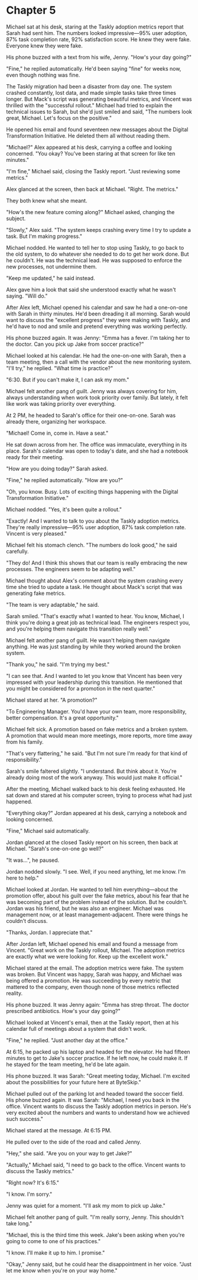 # Chapter 5

Michael sat at his desk, staring at the Taskly adoption metrics report that Sarah had sent him. The numbers looked impressive—95% user adoption, 87% task completion rate, 92% satisfaction score. He knew they were fake. Everyone knew they were fake.

His phone buzzed with a text from his wife, Jenny. "How's your day going?"

"Fine," he replied automatically. He'd been saying "fine" for weeks now, even though nothing was fine.

The Taskly migration had been a disaster from day one. The system crashed constantly, lost data, and made simple tasks take three times longer. But Mack's script was generating beautiful metrics, and Vincent was thrilled with the "successful rollout." Michael had tried to explain the technical issues to Sarah, but she'd just smiled and said, "The numbers look great, Michael. Let's focus on the positive."

He opened his email and found seventeen new messages about the Digital Transformation Initiative. He deleted them all without reading them.

"Michael?" Alex appeared at his desk, carrying a coffee and looking concerned. "You okay? You've been staring at that screen for like ten minutes."

"I'm fine," Michael said, closing the Taskly report. "Just reviewing some metrics."

Alex glanced at the screen, then back at Michael. "Right. The metrics."

They both knew what she meant.

"How's the new feature coming along?" Michael asked, changing the subject.

"Slowly," Alex said. "The system keeps crashing every time I try to update a task. But I'm making progress."

Michael nodded. He wanted to tell her to stop using Taskly, to go back to the old system, to do whatever she needed to do to get her work done. But he couldn't. He was the technical lead. He was supposed to enforce the new processes, not undermine them.

"Keep me updated," he said instead.

Alex gave him a look that said she understood exactly what he wasn't saying. "Will do."

After Alex left, Michael opened his calendar and saw he had a one-on-one with Sarah in thirty minutes. He'd been dreading it all morning. Sarah would want to discuss the "excellent progress" they were making with Taskly, and he'd have to nod and smile and pretend everything was working perfectly.

His phone buzzed again. It was Jenny: "Emma has a fever. I'm taking her to the doctor. Can you pick up Jake from soccer practice?"

Michael looked at his calendar. He had the one-on-one with Sarah, then a team meeting, then a call with the vendor about the new monitoring system. "I'll try," he replied. "What time is practice?"

"6:30. But if you can't make it, I can ask my mom."

Michael felt another pang of guilt. Jenny was always covering for him, always understanding when work took priority over family. But lately, it felt like work was taking priority over everything.

At 2 PM, he headed to Sarah's office for their one-on-one. Sarah was already there, organizing her workspace.

"Michael! Come in, come in. Have a seat."

He sat down across from her. The office was immaculate, everything in its place. Sarah's calendar was open to today's date, and she had a notebook ready for their meeting.

"How are you doing today?" Sarah asked.

"Fine," he replied automatically.  "How are you?"

"Oh, you know. Busy. Lots of exciting things happening with the Digital Transformation Initiative."

Michael nodded. "Yes, it's been quite a rollout."

"Exactly! And I wanted to talk to you about the Taskly adoption metrics. They're really impressive—95% user adoption, 87% task completion rate. Vincent is very pleased."

Michael felt his stomach clench. "The numbers do look good," he said carefully.

"They do! And I think this shows that our team is really embracing the new processes. The engineers seem to be adapting well."

Michael thought about Alex's comment about the system crashing every time she tried to update a task. He thought about Mack's script that was generating fake metrics.

"The team is very adaptable," he said.

Sarah smiled. "That's exactly what I wanted to hear. You know, Michael, I think you're doing a great job as technical lead. The engineers respect you, and you're helping them navigate this transition really well."

Michael felt another pang of guilt. He wasn't helping them navigate anything. He was just standing by while they worked around the broken system.

"Thank you," he said. "I'm trying my best."

"I can see that. And I wanted to let you know that Vincent has been very impressed with your leadership during this transition. He mentioned that you might be considered for a promotion in the next quarter."

Michael stared at her. "A promotion?"

"To Engineering Manager. You'd have your own team, more responsibility, better compensation. It's a great opportunity."

Michael felt sick. A promotion based on fake metrics and a broken system. A promotion that would mean more meetings, more reports, more time away from his family.

"That's very flattering," he said. "But I'm not sure I'm ready for that kind of responsibility."

Sarah's smile faltered slightly. "I understand. But think about it. You're already doing most of the work anyway. This would just make it official."

After the meeting, Michael walked back to his desk feeling exhausted. He sat down and stared at his computer screen, trying to process what had just happened.

"Everything okay?" Jordan appeared at his desk, carrying a notebook and looking concerned.

"Fine," Michael said automatically.

Jordan glanced at the closed Taskly report on his screen, then back at Michael. "Sarah's one-on-one go well?"

"It was...", he paused.

Jordan nodded slowly. "I see. Well, if you need anything, let me know. I'm here to help."

Michael looked at Jordan. He wanted to tell him everything—about the promotion offer, about his guilt over the fake metrics, about his fear that he was becoming part of the problem instead of the solution. But he couldn't. Jordan was his friend, but he was also an engineer. Michael was management now, or at least management-adjacent. There were things he couldn't discuss.

"Thanks, Jordan. I appreciate that."

After Jordan left, Michael opened his email and found a message from Vincent. "Great work on the Taskly rollout, Michael. The adoption metrics are exactly what we were looking for. Keep up the excellent work."

Michael stared at the email. The adoption metrics were fake. The system was broken. But Vincent was happy, Sarah was happy, and Michael was being offered a promotion. He was succeeding by every metric that mattered to the company, even though none of those metrics reflected reality.

His phone buzzed. It was Jenny again: "Emma has strep throat. The doctor prescribed antibiotics. How's your day going?"

Michael looked at Vincent's email, then at the Taskly report, then at his calendar full of meetings about a system that didn't work.

"Fine," he replied. "Just another day at the office."

At 6:15, he packed up his laptop and headed for the elevator. He had fifteen minutes to get to Jake's soccer practice. If he left now, he could make it. If he stayed for the team meeting, he'd be late again.

His phone buzzed. It was Sarah: "Great meeting today, Michael. I'm excited about the possibilities for your future here at ByteSkip."

Michael pulled out of the parking lot and headed toward the soccer field. His phone buzzed again. It was Sarah: "Michael, I need you back in the office. Vincent wants to discuss the Taskly adoption metrics in person. He's very excited about the numbers and wants to understand how we achieved such success."

Michael stared at the message. At 6:15 PM.

He pulled over to the side of the road and called Jenny.

"Hey," she said. "Are you on your way to get Jake?"

"Actually," Michael said, "I need to go back to the office. Vincent wants to discuss the Taskly metrics."

"Right now? It's 6:15."

"I know. I'm sorry."

Jenny was quiet for a moment. "I'll ask my mom to pick up Jake."

Michael felt another pang of guilt. "I'm really sorry, Jenny. This shouldn't take long."

"Michael, this is the third time this week. Jake's been asking when you're going to come to one of his practices."

"I know. I'll make it up to him. I promise."

"Okay," Jenny said, but he could hear the disappointment in her voice. "Just let me know when you're on your way home."